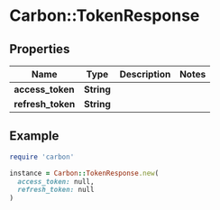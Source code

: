 # Carbon::TokenResponse

## Properties

| Name | Type | Description | Notes |
| ---- | ---- | ----------- | ----- |
| **access_token** | **String** |  |  |
| **refresh_token** | **String** |  |  |

## Example

```ruby
require 'carbon'

instance = Carbon::TokenResponse.new(
  access_token: null,
  refresh_token: null
)
```

